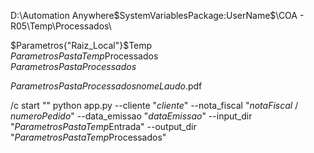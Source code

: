 

D:\Automation Anywhere\$SystemVariablesPackage:UserName$\COA - R05\Temp\Processados\



$Parametros{"Raiz_Local"}$Temp\
$Parametros{PastaTemp}$Processados\
$Parametros{PastaProcessados}$


$Parametros{PastaProcessados}$$nomeLaudo$.pdf

/c start "" python app.py --cliente "$cliente$" --nota_fiscal "$notaFiscal$ / $numeroPedido$" --data_emissao "$dataEmissao$" --input_dir "$Parametros{PastaTemp}$Entrada" --output_dir "$Parametros{PastaTemp}$Processados"